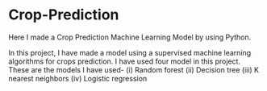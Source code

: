 # Crop-Prediction
Here I made a Crop Prediction Machine Learning Model by using Python.

In this project, I have made a model using a supervised machine learning algorithms for crops prediction.
I have used four model in this project. These are the models I have used-
(i) Random forest
(ii) Decision tree
(iii) K nearest neighbors
(iv) Logistic regression
